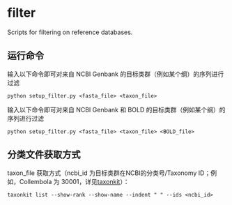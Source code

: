 # filter
Scripts for filtering on reference databases.


## 运行命令

输入以下命令即可对来自 NCBI Genbank 的目标类群（例如某个纲）的序列进行过滤
```
python setup_filter.py <fasta_file> <taxon_file>
```

输入以下命令即可对来自 NCBI Genbank 和 BOLD 的目标类群（例如某个纲）的序列进行过滤
```
python setup_filter.py <fasta_file> <taxon_file> <BOLD_file>
```

## 分类文件获取方式

taxon_file 获取方式（ncbi_id 为目标类群在NCBI的分类号/Taxonomy ID；例如，Collembola 为 30001，详见[taxonkit](https://github.com/shenwei356/taxonkit)）：
```
taxonkit list --show-rank --show-name --indent " " --ids <ncbi_id>
```
